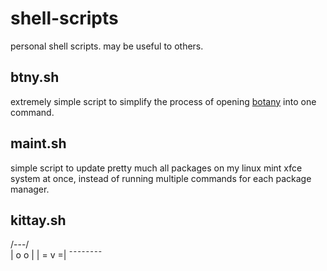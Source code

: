 # shell-scripts
personal shell scripts. may be useful to others.

## btny.sh
extremely simple script to simplify the process of opening [botany](https://github.com/jifunks/botany) into one command.

## maint.sh
simple script to update pretty much all packages on my linux mint xfce system at once,
instead of running multiple commands for each package manager.

## kittay.sh
/\---/\
| o  o |
| = v =|
¯¯¯¯¯¯¯¯
